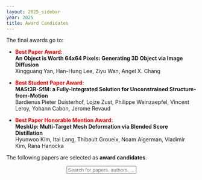 ```yaml
---
layout: 2025_sidebar
year: 2025
title: Award Candidates
---
```


<script>
function myFunction() {
  var input, filter, ul, li, a, i, txtValue;
  input = document.getElementById('myInput');
  filter = input.value.toUpperCase();
  ul = document.getElementById("myUL");
  li = document.getElementsByClassName('paper_li');

  // Loop through all list items, and hide those who don't match the search query
  for (i = 0; i < li.length; i++) {
    a = li[i];
    txtValue = a.innerHTML || a.textContent;
	if (txtValue.toUpperCase().indexOf(filter) > -1) {
      li[i].style.display = "";
    } else {
      li[i].style.display = "none";
    }
  }
}
</script>
The final awards go to:

- <strong style="color:red">Best Paper Award</strong>:<br>
<strong>An Object is Worth 64x64 Pixels: Generating 3D Object via Image Diffusion<br></strong>
Xingguang Yan, Han-Hung Lee, Ziyu Wan, Angel X. Chang

- <strong style="color:red">Best Student Paper Award</strong>:<br>
<strong>MASt3R-SfM: a Fully-Integrated Solution for Unconstrained Structure-from-Motion<br></strong>
Bardienus Pieter Duisterhof, Lojze Zust, Philippe Weinzaepfel, Vincent Leroy, Yohann Cabon, Jerome Revaud

- <strong style="color:red">Best Paper Honorable Mention Award</strong>:<br>
<strong>MeshUp: Multi-Target Mesh Deformation via Blended Score Distillation<br></strong>
Hyunwoo Kim, Itai Lang, Thibault Groueix, Noam Aigerman, Vladimir Kim, Rana Hanocka

The following papers are selected as <b>award candidates</b>.
<div align="center">
<input type="text" id="myInput" onkeyup="myFunction()" placeholder="Search for papers, authors, ..." class="paper_search">
</div>

<div id="myUL" style="list-style-type: none;"></div>

<script src="https://ajax.googleapis.com/ajax/libs/jquery/3.7.1/jquery.min.js"></script>

<script type="module">
	import * as d3 from "https://cdn.jsdelivr.net/npm/d3@7/+esm";
	const csv_file_path = '{{site.url}}/2025/award_candidates.csv';
	let user_name = document.getElementById("name");
	let ul = document.getElementById("myUL");

	const data = await d3.csv(csv_file_path);

	for(let i=0; i<data.length; i++){
		const li_a = document.createElement("a");
		li_a.classList.add("paper_a");
		li_a.setAttribute("data-toggle", "collapse");
		li_a.setAttribute("href", "#abstract_"+i.toString());
		li_a.setAttribute("role", "button");
		li_a.setAttribute("aria-expanded", "false");
		li_a.setAttribute("aria-controls", "abstract_"+i.toString());

		const li = document.createElement("div");
		li.classList.add("paper_li");
		const badge = document.createElement("p");
		badge.classList.add("paper_badge");
		const poster_badge = document.createElement("p");
		poster_badge.classList.add("paper_badge");
		const authors = document.createElement("div");
		authors.classList.add("paper_authors");
		const title = document.createElement("span");
		title.classList.add("paper_title");
		title.appendChild(document.createTextNode(data[i]['Title']));

		const paper_abstract = document.createElement("div");
		paper_abstract.classList.add("paper_abstract");
		paper_abstract.classList.add("collapse");
		paper_abstract.setAttribute("id", "abstract_"+i.toString());
		paper_abstract.appendChild(document.createTextNode(data[i]['Abstract']));

		// if (data[i]['title'] == ""){continue;}
		// poster_badge.appendChild(document.createTextNode("Poster " + data[i]['Poster Session']));
		// li.appendChild(poster_badge);
		badge.appendChild(document.createTextNode("Award Candidate"));
		li.appendChild(badge);
		li.appendChild(title);
		authors.appendChild(document.createTextNode(data[i]['Authors']));
		li.appendChild(authors);
		li.appendChild(paper_abstract);
		li_a.appendChild(li);
		ul.appendChild(li_a);

	}

	var $_GET=[];
	window.location.href.replace(/[?&]+([^=&]+)=([^&]*)/gi,function(a,name,value){$_GET[name]=value;});
	if ($_GET['search']){
		const search = $_GET['search'].replace('%20', ' ');
		document.getElementById("myInput").value = search;
		myFunction();
	}
</script>
<script src="{{site.url}}/js/jquery.csv.js"></script>

<div>
</div>

<br><br>
<br><br>
<br><br>
<br><br>
<br><br>
<br><br>
<br><br>
<br><br>
<br><br>
<br><br>
<br><br>
